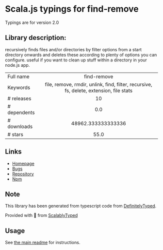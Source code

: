 
# Scala.js typings for find-remove

Typings are for version 2.0

## Library description:
recursively finds files and/or directories by filter options from a start directory onwards and deletes these according to plenty of options you can configure. useful if you want to clean up stuff within a directory in your node.js app.

|                    |                 |
| ------------------ | :-------------: |
| Full name          | find-remove |
| Keywords           | file, remove, rmdir, unlink, find, filter, recursive, fs, delete, extension, file stats |
| # releases         | 10 |
| # dependents       | 0.0 |
| # downloads        | 48962.333333333336 |
| # stars            | 55.0 |

## Links
- [Homepage](https://github.com/binarykitchen/find-remove#readme)
- [Bugs](https://github.com/binarykitchen/find-remove/issues)
- [Repository](https://github.com/binarykitchen/find-remove)
- [Npm](https://www.npmjs.com/package/find-remove)
    


## Note
This library has been generated from typescript code from [DefinitelyTyped](https://definitelytyped.org).

Provided with :purple_heart: from [ScalablyTyped](https://github.com/oyvindberg/ScalablyTyped)

## Usage
See [the main readme](../../readme.md) for instructions.


